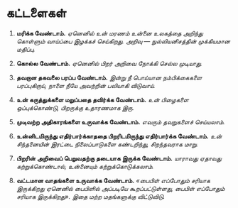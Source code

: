 
# கட்டளைகள்

1. **மரிக்க வேண்டாம்.**
    *ஏனெனில் உன் மரணம் உன்னை உலகத்தை அறிந்து கொள்ளும் வாய்ப்பை இழக்கச் செய்கிறது. அறிவு — நுல்லியனிசத்தின் முக்கியமான மதிப்பு.*

2. **கொல்ல வேண்டாம்.**
    *ஏனெனில் பிறர் அறிவை நோக்கி செல்ல முடியாது.*

3. **தவறான தகவலை பரப்ப வேண்டாம்.**
    *இன்று நீ பொய்யான நம்பிக்கைகளை பரப்புகிறாய், நாளை நீயே அவற்றின் பலியாகி விடுவாய்.*

4. **உன் கருத்துக்களை மறுப்பதை தவிர்க்க வேண்டாம்.**
    *உன் பிழைகளை ஒப்புக்கொண்டு, பிறருக்கு உதாரணமாக இரு.*

5. **முடிவற்ற அதிகாரங்களை உருவாக்க வேண்டாம்.**
    *எவரும் தவறுகளைச் செய்யலாம்.*

6. **உன்னிடமிருந்து எதிர்பார்க்காததை பிறரிடமிருந்து எதிர்பார்க்க வேண்டாம்.**
    *உன் சிந்தனையின் இரட்டை நிலைப்பாடுகளை கண்டறிந்து, சிறந்தவராக மாறு.*

7. **பிறரின் அறிவைப் பெறுவதற்கு தடையாக இருக்க வேண்டாம்.**
    *யாராவது ஏதாவது கற்றுக்கொண்டால், உன்னையும் கற்றுக்கொடுக்கலாம்.*

8. **வட்டமான வாதங்களை உருவாக்க வேண்டாம்.**
    *«பைபிள் எப்போதும் சரியாக இருக்கிறது ஏனெனில் பைபிளில் அப்படியே கூறப்பட்டுள்ளது, பைபிள் எப்போதும் சரியாக இருக்கிறது». இதை மற்ற மதங்களுக்கு விட்டுவிடு.*
